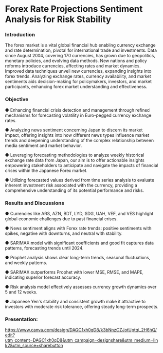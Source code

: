 # Forex Rate Projections Sentiment Analysis for Risk Stability

### Introduction

The forex market is a vital global financial hub enabling currency exchange and rate determination, pivotal for international trade and investments. Data since August 2004, covering 170 currencies, has grown due to geopolitics, monetary policies, and evolving data methods. New nations and policy reforms introduce currencies, affecting rates and market dynamics. Improved data techniques unveil new currencies, expanding insights into forex trends. Analyzing exchange rates, currency availability, and market sentiments aids decision-making for policymakers, investors, and market participants, enhancing forex market understanding and effectiveness.



### Objective

●	Enhancing financial crisis detection and management through refined mechanisms for forecasting volatility in Euro-pegged currency exchange rates.

●	Analyzing news sentiment concerning Japan to discern its market impact, offering insights into how different news types influence market trends and deepening understanding of the complex relationship between media sentiment and market behavior.

●	Leveraging forecasting methodologies to analyze weekly historical exchange rate data from Japan, our aim is to offer actionable insights empowering stakeholders to anticipate and navigate the impacts of financial crises within the Japanese Forex market.

●	Utilizing forecasted values derived from time series analysis to evaluate inherent investment risk associated with the currency, providing a comprehensive understanding of its potential performance and risks.



### Results and Discussions

●	Currencies like ARS, AZN, BDT, LYD, SDG, UAH, VEF, and VES highlight global economic challenges due to past financial crises.

●	News sentiment aligns with Forex rate trends: positive sentiments with spikes, negative with downturns, and neutral with stability.

●	SARIMAX model with significant coefficients and good fit captures data patterns, forecasting trends until 2024.

●	Prophet analysis shows clear long-term trends, seasonal fluctuations, and weekly patterns.

●	SARIMAX outperforms Prophet with lower MSE, RMSE, and MAPE, indicating superior forecast accuracy.

●	Risk analysis model effectively assesses currency growth dynamics over 5 and 12 weeks.

●	Japanese Yen's stability and consistent growth make it attractive to investors with moderate risk tolerance, offering steady long-term prospects.


### Presentation:

https://www.canva.com/design/DAGC1xh0qD8/k3bNnzCZJotUptqi_2H6hQ/edit?utm_content=DAGC1xh0qD8&utm_campaign=designshare&utm_medium=link2&utm_source=sharebutton



